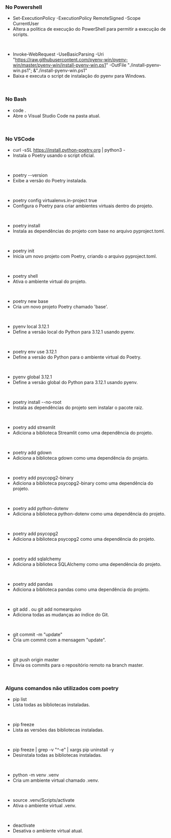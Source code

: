 ### No Powershell
- Set-ExecutionPolicy -ExecutionPolicy RemoteSigned -Scope CurrentUser
- Altera a política de execução do PowerShell para permitir a execução de scripts.
<br>

- Invoke-WebRequest -UseBasicParsing -Uri "https://raw.githubusercontent.com/pyenv-win/pyenv-win/master/pyenv-win/install-pyenv-win.ps1" -OutFile "./install-pyenv-win.ps1"; &"./install-pyenv-win.ps1"
- Baixa e executa o script de instalação do pyenv para Windows.
<br>

### No Bash
- code .
- Abre o Visual Studio Code na pasta atual.
<br>

### No VSCode
- curl -sSL https://install.python-poetry.org | python3 -
- Instala o Poetry usando o script oficial.
<br>

- poetry --version
- Exibe a versão do Poetry instalada.
<br>

- poetry config virtualenvs.in-project true
- Configura o Poetry para criar ambientes virtuais dentro do projeto.
<br>

- poetry install
- Instala as dependências do projeto com base no arquivo pyproject.toml.
<br>

- poetry init
- Inicia um novo projeto com Poetry, criando o arquivo pyproject.toml.
<br>

- poetry shell
- Ativa o ambiente virtual do projeto.
<br>

- poetry new base
- Cria um novo projeto Poetry chamado 'base'.
<br>

- pyenv local 3.12.1
- Define a versão local do Python para 3.12.1 usando pyenv.
<br>

- poetry env use 3.12.1
- Define a versão do Python para o ambiente virtual do Poetry.
<br>

- pyenv global 3.12.1
- Define a versão global do Python para 3.12.1 usando pyenv.
<br>

- poetry install --no-root
- Instala as dependências do projeto sem instalar o pacote raiz.
<br>

- poetry add streamlit
- Adiciona a biblioteca Streamlit como uma dependência do projeto.
<br>

- poetry add gdown
- Adiciona a biblioteca gdown como uma dependência do projeto.
<br>

- poetry add psycopg2-binary
- Adiciona a biblioteca psycopg2-binary como uma dependência do projeto.
<br>

- poetry add python-dotenv
- Adiciona a biblioteca python-dotenv como uma dependência do projeto.
<br>

- poetry add psycopg2
- Adiciona a biblioteca psycopg2 como uma dependência do projeto.
<br>

- poetry add sqlalchemy
- Adiciona a biblioteca SQLAlchemy como uma dependência do projeto.
<br>

- poetry add pandas
- Adiciona a biblioteca pandas como uma dependência do projeto.
<br>

- git add . ou git add nomearquivo 
- Adiciona todas as mudanças ao índice do Git.
<br>

- git commit -m "update"
- Cria um commit com a mensagem "update".
<br>

- git push origin master
- Envia os commits para o repositório remoto na branch master.
<br>

### Alguns comandos não utilizados com poetry
- pip list
- Lista todas as bibliotecas instaladas.
<br>

- pip freeze
- Lista as versões das bibliotecas instaladas.
<br>

- pip freeze | grep -v "^-e" | xargs pip uninstall -y
- Desinstala todas as bibliotecas instaladas.
<br>

- python -m venv .venv
- Cria um ambiente virtual chamado .venv.
<br>

- source .venv/Scripts/activate
- Ativa o ambiente virtual .venv.
<br>

- deactivate
- Desativa o ambiente virtual atual.
